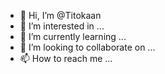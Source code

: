 - 👋 Hi, I’m @Titokaan
- 👀 I’m interested in ...
- 🌱 I’m currently learning ...
- 💞️ I’m looking to collaborate on ...
- 📫 How to reach me ...

<!---
Titokaan/Titokaan is a ✨ special ✨ repository because its `README.md` (this file) appears on your GitHub profile.
You can click the Preview link to take a look at your changes.
--->

